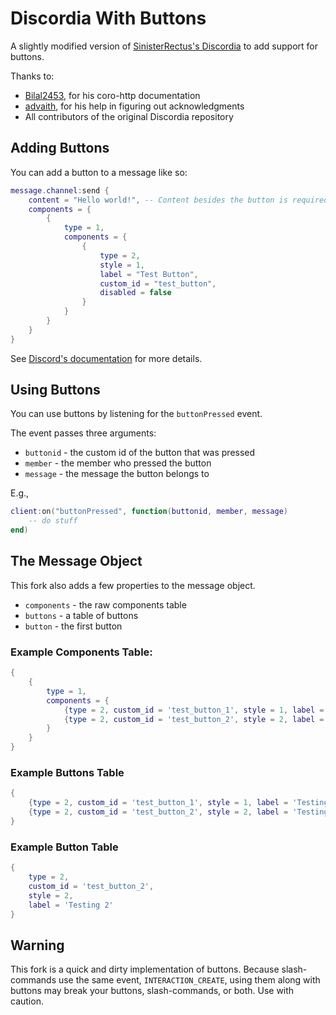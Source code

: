 # Discordia With Buttons
A slightly modified version of [SinisterRectus's Discordia](https://www.github.com/SinisterRectus/Discordia) to add support for buttons.

Thanks to:
- [Bilal2453](https://www.github.com/Bilal2453/), for his coro-http documentation
- [advaith](https://www.github.com/advaith1), for his help in figuring out acknowledgments
- All contributors of the original Discordia repository

## Adding Buttons
You can add a button to a message like so:
```lua
message.channel:send {
    content = "Hello world!", -- Content besides the button is required. This content can be text, embeds, files, etc.
    components = {
        {
            type = 1,
            components = {
                {
                    type = 2,
                    style = 1,
                    label = "Test Button",
                    custom_id = "test_button",
                    disabled = false
                }
            }
        }
    }
}
```

See [Discord's documentation](https://discord.com/developers/docs/interactions/message-components) for more details.

## Using Buttons
You can use buttons by listening for the `buttonPressed` event.

The event passes three arguments:
- `buttonid` - the custom id of the button that was pressed
- `member` - the member who pressed the button
- `message` - the message the button belongs to

E.g.,
```lua
client:on("buttonPressed", function(buttonid, member, message)
	-- do stuff
end)
```

## The Message Object
This fork also adds a few properties to the message object.
- `components` - the raw components table
- `buttons` - a table of buttons
- `button` - the first button

### Example Components Table:
```lua
{ 
	{
		type = 1, 
		components = {
			{type = 2, custom_id = 'test_button_1', style = 1, label = 'Testing 1'}, 
			{type = 2, custom_id = 'test_button_2', style = 2, label = 'Testing 2'} 
		} 
	} 
}
```

### Example Buttons Table
```lua
{
	{type = 2, custom_id = 'test_button_1', style = 1, label = 'Testing 1'}, 
	{type = 2, custom_id = 'test_button_2', style = 2, label = 'Testing 2'} 
} 
```

### Example Button Table
```lua
{
	type = 2,
	custom_id = 'test_button_2',
	style = 2,
	label = 'Testing 2'
} 
```

## Warning
This fork is a quick and dirty implementation of buttons. Because slash-commands use the same event, `INTERACTION_CREATE`, using them along with buttons may break your buttons, slash-commands, or both. Use with caution.
